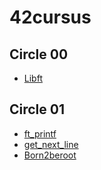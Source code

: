# 42cursus

## Circle 00
- [Libft](https://github.com/21solclaro/Libft)
## Circle 01
- [ft_printf](https://github.com/21solclaro/ft_printf)
- [get_next_line](https://github.com/21solclaro/get_next_line)
- [Born2beroot](https://github.com/21solclaro/Born2beroot)
